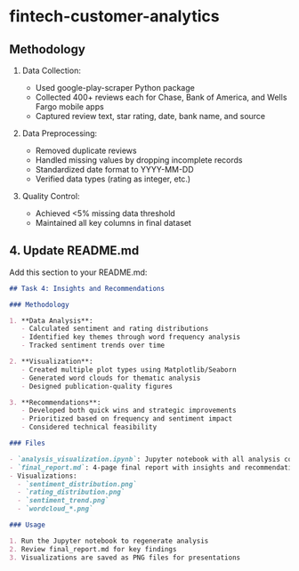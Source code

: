 # fintech-customer-analytics

## Methodology

1. Data Collection:
   - Used google-play-scraper Python package
   - Collected 400+ reviews each for Chase, Bank of America, and Wells Fargo mobile apps
   - Captured review text, star rating, date, bank name, and source

2. Data Preprocessing:
   - Removed duplicate reviews
   - Handled missing values by dropping incomplete records
   - Standardized date format to YYYY-MM-DD
   - Verified data types (rating as integer, etc.)

3. Quality Control:
   - Achieved <5% missing data threshold
   - Maintained all key columns in final dataset

   
## 4. Update README.md

Add this section to your README.md:

```markdown
## Task 4: Insights and Recommendations

### Methodology

1. **Data Analysis**:
   - Calculated sentiment and rating distributions
   - Identified key themes through word frequency analysis
   - Tracked sentiment trends over time

2. **Visualization**:
   - Created multiple plot types using Matplotlib/Seaborn
   - Generated word clouds for thematic analysis
   - Designed publication-quality figures

3. **Recommendations**:
   - Developed both quick wins and strategic improvements
   - Prioritized based on frequency and sentiment impact
   - Considered technical feasibility

### Files

- `analysis_visualization.ipynb`: Jupyter notebook with all analysis code
- `final_report.md`: 4-page final report with insights and recommendations
- Visualizations:
  - `sentiment_distribution.png`
  - `rating_distribution.png`
  - `sentiment_trend.png`
  - `wordcloud_*.png`

### Usage

1. Run the Jupyter notebook to regenerate analysis
2. Review final_report.md for key findings
3. Visualizations are saved as PNG files for presentations